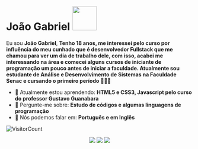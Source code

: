 # João Gabriel <img src="https://media3.giphy.com/media/tgWX6N4nHQjNC/giphy.gif?cid=6c09b9528htwbv8f4s89k6emfiz5u1zap8w22se7arfexrt7&ep=v1_gifs_search&rid=giphy.gif&ct=g" width="65px">

Eu sou <strong>João Gabriel</strong>, <strong>Tenho 18 anos, me interessei pelo curso por influência do meu cunhado que é desenvolvedor Fullstack que me chamou para ver um dia de trabalho dele, com isso, acabei me interessando na área e comecei alguns cursos de iniciante de programação um pouco antes de iniciar a faculdade. Atualmente sou estudante de Análise e Desenvolvimento de Sistemas na Faculdade Senac e cursando o primeiro período</strong> 👨🏻‍💻 

- 🚀 Atualmente estou aprendendo: <strong>HTML5 e CSS3, Javascript pelo curso do professor Gustavo Guanabara</strong> 
- 💬 Pergunte-me sobre: <strong>Estudo de códigos e algumas linguagens de programação</strong>
- 📣 Nós podemos falar em: <strong>Português e em Inglês</strong> 

![VisitorCount](https://profile-counter.glitch.me/{jgpns10}/count.svg)
<div align="center">

  <a href="mailto:jgpns10@gmail.com" target = "_blank" alt="Gmail">
    <img src="https://img.shields.io/badge/-Gmail-FF0000?style=flat-square&labelColor=FF0000&logo=gmail&logoColor=white&link=LINK-DO-SEU-EMAIL"/></a>

  <a href="https://www.linkedin.com/in/jo%C3%A3o-gabriel-03b19229b/" alt="Linkedin">
    <img src="https://img.shields.io/badge/-Linkedin-0e76a8?style=flat-square&logo=Linkedin&logoColor=white&link=LINK-DO-SEU-LINKEDIN" /></a>

  <a href="https://www.instagram.com/joaoggabriel__/" target = "_blank" alt="Instagram">
    <img src="https://img.shields.io/badge/-Instagram-DF0174?style=flat-square&labelColor=DF0174&logo=instagram&logoColor=white&link=LINK-DO-SEU-INSTAGRAM"/></a>

</div>

